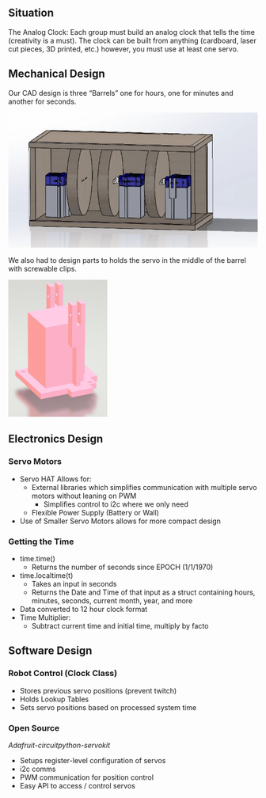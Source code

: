## Situation

The Analog Clock: Each group must build an analog clock that tells the time (creativity is a must). The clock can be built from anything (cardboard, laser cut pieces, 3D printed, etc.) however, you must use at least one servo.

## Mechanical Design

Our CAD design is three “Barrels” one for hours, one for minutes and another for seconds.

<img src="https://raw.githubusercontent.com/paccionesawyer/Analog-Clock/main/media/cadModelISO.png" width="750">

We also had to design parts to holds the servo in the middle of the barrel with screwable clips.

<img src="https://raw.githubusercontent.com/paccionesawyer/Analog-Clock/main/media/servomotorStand.png" width="200">

## Electronics Design

### Servo Motors

-   Servo HAT Allows for:
    -   External libraries which simplifies communication with multiple servo motors without leaning on PWM
        -   Simplifies control to i2c where we only need
    -   Flexible Power Supply (Battery or Wall)
-   Use of Smaller Servo Motors allows for more compact design

### Getting the Time

-   time.time()
    -   Returns the number of seconds since EPOCH (1/1/1970)
-   time.localtime(t)
    -   Takes an input in seconds
    -   Returns the Date and Time of that input as a struct containing hours, minutes, seconds, current month, year, and more
-   Data converted to 12 hour clock format
-   Time Multiplier:
    -   Subtract current time and initial time, multiply by facto

## Software Design

### Robot Control (Clock Class)

-   Stores previous servo positions (prevent twitch)
-   Holds Lookup Tables
-   Sets servo positions based on processed system time

### Open Source

_Adafruit-circuitpython-servokit_

-   Setups register-level configuration of servos
-   i2c comms
-   PWM communication for position control
-   Easy API to access / control servos

